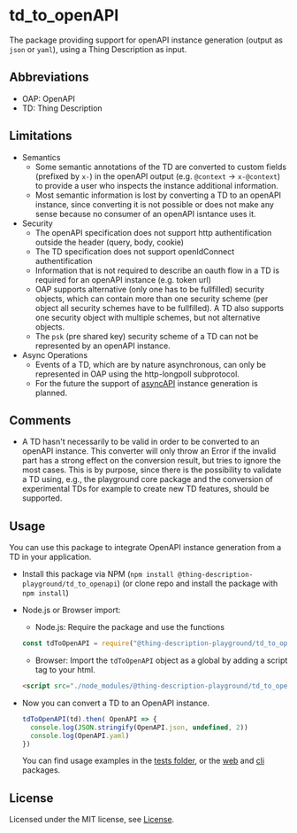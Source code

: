 # td_to_openAPI

The package providing support for openAPI instance generation (output as `json` or `yaml`), using a Thing Description as input.

## Abbreviations

* OAP: OpenAPI
* TD: Thing Description

## Limitations

* Semantics
  * Some semantic annotations of the TD are converted to custom fields (prefixed by `x-`) in the openAPI output (e.g. `@context` -> `x-@context`) to provide a user who inspects the instance additional information.
  * Most semantic information is lost by converting a TD to an openAPI instance, since converting it is not possible or does not make any sense because no consumer of an openAPI isntance uses it.
* Security
  * The openAPI specification does not support http authentification outside the header (query, body, cookie)
  * The TD specification does not support openIdConnect authentification
  * Information that is not required to describe an oauth flow in a TD is required for an openAPI instance (e.g. token url)
  * OAP supports alternative (only one has to be fullfilled) security objects, which can contain more than one security scheme (per object all security schemes have to be fullfilled). A TD also supports one security object with multiple schemes, but not alternative objects.
  * The `psk` (pre shared key) security scheme of a TD can not be represented by an openAPI instance.
* Async Operations
  * Events of a TD, which are by nature asynchronous, can only be represented in OAP using the http-longpoll subprotocol.
  * For the future the support of [asyncAPI](https://asyncapi.com) instance generation is planned.

## Comments

* A TD hasn't necessarily to be valid in order to be converted to an openAPI instance. This converter will only throw an Error if the invalid part has a strong effect on the conversion result, but tries to ignore the most cases. This is by purpose, since there is the possibility to validate a TD using, e.g., the playground core package and the conversion of experimental TDs for example to create new TD features, should be supported.

## Usage

You can use this package to integrate OpenAPI instance generation from a TD in your application.

* Install this package via NPM (`npm install @thing-description-playground/td_to_openapi`) (or clone repo and install the package with `npm install`)
* Node.js or Browser import:
  * Node.js: Require the package and use the functions

  ```javascript
  const tdToOpenAPI = require("@thing-description-playground/td_to_openapi")
  ```

  * Browser: Import the `tdToOpenAPI` object as a global by adding a script tag to your html.

  ```html
  <script src="./node_modules/@thing-description-playground/td_to_openapi/dist/web-bundle.min.js"></script>
  ```

* Now you can convert a TD to an OpenAPI instance.

  ```javascript
  tdToOpenAPI(td).then( OpenAPI => {
    console.log(JSON.stringify(OpenAPI.json, undefined, 2))
    console.log(OpenAPI.yaml)
  })
  ```

  You can find usage examples in the [tests folder](./tests/), or the [web] and [cli] packages.

## License

Licensed under the MIT license, see [License](./LICENSE.md).

[web]: https://github.com/thingweb/thingweb-playground/tree/master/packages/web
[cli]: https://github.com/thingweb/thingweb-playground/tree/master/packages/cli

